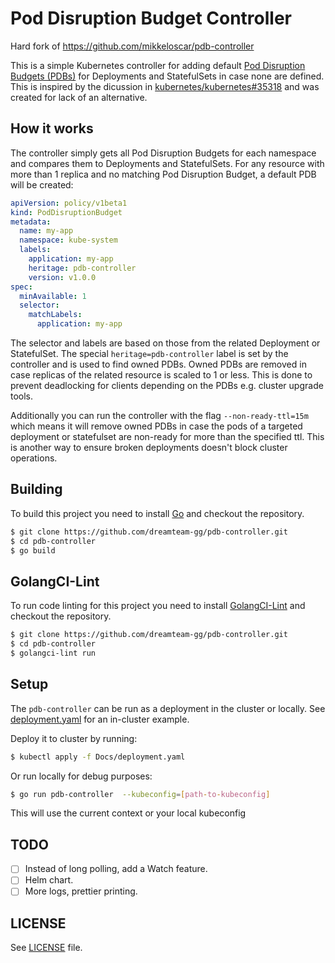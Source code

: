 # Pod Disruption Budget Controller

Hard fork of https://github.com/mikkeloscar/pdb-controller

This is a simple Kubernetes controller for adding default [Pod Disruption
Budgets (PDBs)][pdb] for Deployments and StatefulSets in case none are defined. This
is inspired by the dicussion in
[kubernetes/kubernetes#35318](https://github.com/kubernetes/kubernetes/issues/35318)
and was created for lack of an alternative.

## How it works

The controller simply gets all Pod Disruption Budgets for each namespace and
compares them to Deployments and StatefulSets. For any resource with more than
1 replica and no matching Pod Disruption Budget, a default PDB will be created:

```yaml
apiVersion: policy/v1beta1
kind: PodDisruptionBudget
metadata:
  name: my-app
  namespace: kube-system
  labels:
    application: my-app
    heritage: pdb-controller
    version: v1.0.0
spec:
  minAvailable: 1
  selector:
    matchLabels:
      application: my-app
```

The selector and labels are based on those from the related Deployment or
StatefulSet. The special `heritage=pdb-controller` label is set by the
controller and is used to find owned PDBs. Owned PDBs are removed in case
replicas of the related resource is scaled to 1 or less. This
is done to prevent deadlocking for clients depending on the PDBs e.g. cluster
upgrade tools.

Additionally you can run the controller with the flag `--non-ready-ttl=15m`
which means it will remove owned PDBs in case the pods of a targeted deployment
or statefulset are non-ready for more than the specified ttl. This is another
way to ensure broken deployments doesn't block cluster operations.

## Building

To build this project you need to install [Go](https://golang.org/dl/) and checkout the repository.

```bash
$ git clone https://github.com/dreamteam-gg/pdb-controller.git
$ cd pdb-controller
$ go build
```

## GolangCI-Lint

To run code linting for this project you need to install [GolangCI-Lint](https://github.com/golangci/golangci-lint#install) and checkout the repository.

```bash
$ git clone https://github.com/dreamteam-gg/pdb-controller.git
$ cd pdb-controller
$ golangci-lint run
```

## Setup

The `pdb-controller` can be run as a deployment in the cluster or locally. See
[deployment.yaml](/Docs/deployment.yaml) for an in-cluster example.

Deploy it to cluster by running:

```bash
$ kubectl apply -f Docs/deployment.yaml
```

Or run locally for debug purposes:

```bash
$ go run pdb-controller  --kubeconfig=[path-to-kubeconfig]
```
This will use the current context or your local kubeconfig

## TODO

* [ ] Instead of long polling, add a Watch feature.
* [ ] Helm chart.
* [ ] More logs, prettier printing.

## LICENSE

See [LICENSE](LICENSE) file.

[pdb]: https://kubernetes.io/docs/tasks/run-application/configure-pdb/
